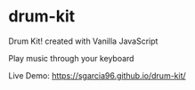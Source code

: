 # drum-kit
Drum Kit! created with Vanilla JavaScript

Play music through your keyboard

Live Demo: https://sgarcia96.github.io/drum-kit/

